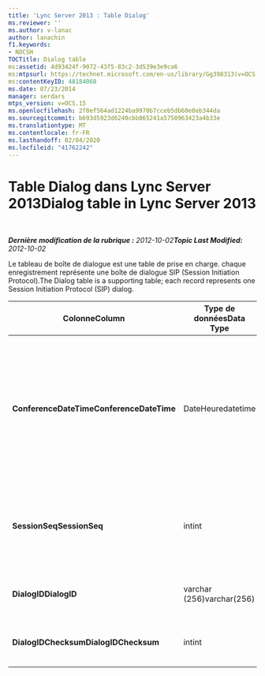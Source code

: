 ```yaml
---
title: 'Lync Server 2013 : Table Dialog'
ms.reviewer: ''
ms.author: v-lanac
author: lanachin
f1.keywords:
- NOCSH
TOCTitle: Dialog table
ms:assetid: 4d93424f-9072-43f5-83c2-3d539e3e9ca6
ms:mtpsurl: https://technet.microsoft.com/en-us/library/Gg398313(v=OCS.15)
ms:contentKeyID: 48184068
ms.date: 07/23/2014
manager: serdars
mtps_version: v=OCS.15
ms.openlocfilehash: 2f0ef564ad1224ba9970b7cceb5db60e0eb344da
ms.sourcegitcommit: b693d5923d6240cbb865241a5750963423a4b33e
ms.translationtype: MT
ms.contentlocale: fr-FR
ms.lasthandoff: 02/04/2020
ms.locfileid: "41762242"
---
```

<div data-xmlns="http://www.w3.org/1999/xhtml">

<div class="topic" data-xmlns="http://www.w3.org/1999/xhtml" data-msxsl="urn:schemas-microsoft-com:xslt" data-cs="http://msdn.microsoft.com/en-us/">

<div data-asp="http://msdn2.microsoft.com/asp">

# <a name="dialog-table-in-lync-server-2013"></a><span data-ttu-id="9be3b-102">Table Dialog dans Lync Server 2013</span><span class="sxs-lookup"><span data-stu-id="9be3b-102">Dialog table in Lync Server 2013</span></span>

</div>

<div id="mainSection">

<div id="mainBody">

<span> </span>

<span data-ttu-id="9be3b-103">_**Dernière modification de la rubrique :** 2012-10-02_</span><span class="sxs-lookup"><span data-stu-id="9be3b-103">_**Topic Last Modified:** 2012-10-02_</span></span>

<span data-ttu-id="9be3b-104">Le tableau de boîte de dialogue est une table de prise en charge. chaque enregistrement représente une boîte de dialogue SIP (Session Initiation Protocol).</span><span class="sxs-lookup"><span data-stu-id="9be3b-104">The Dialog table is a supporting table; each record represents one Session Initiation Protocol (SIP) dialog.</span></span>


<table>
<colgroup>
<col style="width: 25%" />
<col style="width: 25%" />
<col style="width: 25%" />
<col style="width: 25%" />
</colgroup>
<thead>
<tr class="header">
<th><span data-ttu-id="9be3b-105"><strong>Colonne</strong></span><span class="sxs-lookup"><span data-stu-id="9be3b-105"><strong>Column</strong></span></span></th>
<th><span data-ttu-id="9be3b-106"><strong>Type de données</strong></span><span class="sxs-lookup"><span data-stu-id="9be3b-106"><strong>Data Type</strong></span></span></th>
<th><span data-ttu-id="9be3b-107"><strong>Clé/Index</strong></span><span class="sxs-lookup"><span data-stu-id="9be3b-107"><strong>Key/Index</strong></span></span></th>
<th><span data-ttu-id="9be3b-108"><strong>Détails</strong></span><span class="sxs-lookup"><span data-stu-id="9be3b-108"><strong>Details</strong></span></span></th>
</tr>
</thead>
<tbody>
<tr class="odd">
<td><p><span data-ttu-id="9be3b-109"><strong>ConferenceDateTime</strong></span><span class="sxs-lookup"><span data-stu-id="9be3b-109"><strong>ConferenceDateTime</strong></span></span></p></td>
<td><p><span data-ttu-id="9be3b-110">DateHeure</span><span class="sxs-lookup"><span data-stu-id="9be3b-110">datetime</span></span></p></td>
<td><p><span data-ttu-id="9be3b-111">Principal</span><span class="sxs-lookup"><span data-stu-id="9be3b-111">Primary</span></span></p></td>
<td><p><span data-ttu-id="9be3b-112">Temps pendant lequel l’agent de qualité d’excellence reçoit le premier rapport de l’appelant ou du destinataire.</span><span class="sxs-lookup"><span data-stu-id="9be3b-112">Time when the Quality of Excellence (QoE) agent receives the first report from either caller or callee.</span></span> <span data-ttu-id="9be3b-113">Utilisé conjointement avec SessionSeq pour identifier une session de manière unique.</span><span class="sxs-lookup"><span data-stu-id="9be3b-113">Used in conjunction with SessionSeq to uniquely identify a session.</span></span></p></td>
</tr>
<tr class="even">
<td><p><span data-ttu-id="9be3b-114"><strong>SessionSeq</strong></span><span class="sxs-lookup"><span data-stu-id="9be3b-114"><strong>SessionSeq</strong></span></span></p></td>
<td><p><span data-ttu-id="9be3b-115">int</span><span class="sxs-lookup"><span data-stu-id="9be3b-115">int</span></span></p></td>
<td><p><span data-ttu-id="9be3b-116">Principal</span><span class="sxs-lookup"><span data-stu-id="9be3b-116">Primary</span></span></p></td>
<td><p><span data-ttu-id="9be3b-117">Numéro séquentiel pour différencier les sessions lorsqu’elles ont la même ConferenceDateTime.</span><span class="sxs-lookup"><span data-stu-id="9be3b-117">Sequence number to differentiate sessions when they have the same ConferenceDateTime.</span></span></p></td>
</tr>
<tr class="odd">
<td><p><span data-ttu-id="9be3b-118"><strong>DialogID</strong></span><span class="sxs-lookup"><span data-stu-id="9be3b-118"><strong>DialogID</strong></span></span></p></td>
<td><p><span data-ttu-id="9be3b-119">varchar (256)</span><span class="sxs-lookup"><span data-stu-id="9be3b-119">varchar(256)</span></span></p></td>
<td></td>
<td><p><span data-ttu-id="9be3b-120">ID de boîte de dialogue globalement unique.</span><span class="sxs-lookup"><span data-stu-id="9be3b-120">Dialog ID which is globally unique.</span></span></p></td>
</tr>
<tr class="even">
<td><p><span data-ttu-id="9be3b-121"><strong>DialogIDChecksum</strong></span><span class="sxs-lookup"><span data-stu-id="9be3b-121"><strong>DialogIDChecksum</strong></span></span></p></td>
<td><p><span data-ttu-id="9be3b-122">int</span><span class="sxs-lookup"><span data-stu-id="9be3b-122">int</span></span></p></td>
<td><p><span data-ttu-id="9be3b-123">index</span><span class="sxs-lookup"><span data-stu-id="9be3b-123">index</span></span></p></td>
<td><p><span data-ttu-id="9be3b-124">Checksum de l’ID de boîte de dialogue.</span><span class="sxs-lookup"><span data-stu-id="9be3b-124">Checksum of the Dialog ID.</span></span></p></td>
</tr>
</tbody>
</table>


</div>

<span> </span>

</div>

</div>

</div>

